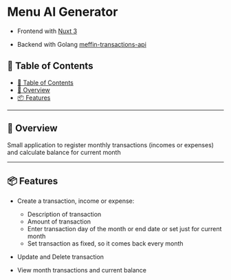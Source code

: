 # Menu AI Generator

- Frontend with [Nuxt 3](https://nuxt.com/docs/getting-started/introduction)

- Backend with Golang [meffin-transactions-api](https://github.com/lucasnevespereira/meffin-transactions-api)

## 📖 Table of Contents
- [📖 Table of Contents](#-table-of-contents)
- [📍 Overview](#-overview)
- [📦 Features](#-features)
---


## 📍 Overview

Small application to register monthly transactions (incomes or expenses) and calculate balance for current month

---

## 📦 Features

- Create a transaction, income or expense:
  - Description of transaction
  - Amount of transaction
  - Enter transaction day of the month or end date or set just for current month
  - Set transaction as fixed, so it comes back every month

- Update and Delete transaction

- View month transactions and current balance
